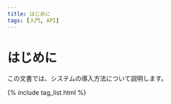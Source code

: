 ```yaml
---
title: はじめに
tags: [入門, API]
---
```


# はじめに

この文書では、システムの導入方法について説明します。

{% include tag_list.html %}
